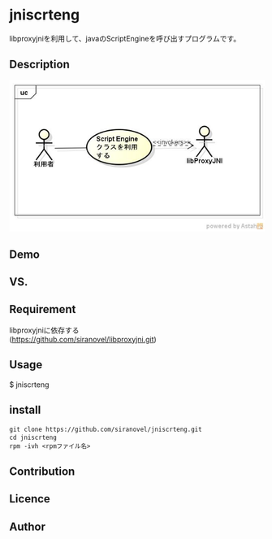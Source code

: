 ﻿jniscrteng
==========
libproxyjniを利用して、javaのScriptEngineを呼び出すプログラムです。

## Description ##
![use case](images/ucJniScrtEng.jpg)  
## Demo ##

## VS. ##

## Requirement ##
libproxyjniに依存する  
(https://github.com/siranovel/libproxyjni.git)

## Usage ##
$ jniscrteng <js file> <upgrade-module-path>

## install ##
    git clone https://github.com/siranovel/jniscrteng.git  
    cd jniscrteng  
    rpm -ivh <rpmファイル名>  

## Contribution ##

## Licence ##

## Author ##

